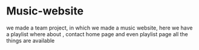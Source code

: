 # Music-website
we made a team project, in which we made a music website, here we have a playlist where about , contact home page and even playlist page all the things are available
